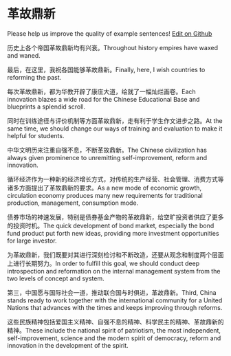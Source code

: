 # 革故鼎新

Please help us improve the quality of example sentences! [Edit on Github](https://github.com/jiyushe/jiyu-example-sentence-source/blob/main/chinese/gegudingxin.md)

<p><span class="chinese">历史上各个帝国革故鼎新均有兴衰。</span><span class="english">Throughout history empires have waxed and waned.</span></p>

<p><span class="chinese">最后，在这里，我祝各国能够革故鼎新。</span><span class="english">Finally, here, I wish countries to reforming the past.</span></p>

<p><span class="chinese">每次革故鼎新，都为华教开辟了康庄大道，绘就了一幅灿烂画卷。</span><span class="english">Each innovation blazes a wide road for the Chinese Educational Base and blueprints a splendid scroll.</span></p>

<p><span class="chinese">同时在训练途径与评价机制等方面革故鼎新，走有利于学生作文进步之路。</span><span class="english">At the same time, we should change our ways of training and evaluation to make it helpful for students.</span></p>

<p><span class="chinese">中华文明历来注重自强不息，不断革故鼎新。</span><span class="english">The Chinese civilization has always given prominence to unremitting self-improvement, reform and innovation.</span></p>

<p><span class="chinese">循环经济作为一种新的经济增长方式，对传统的生产经营、社会管理、消费方式等诸多方面提出了革故鼎新的要求。</span><span class="english">As a new mode of economic growth, circulation economy produces many new requirements for traditional production, management, consumption mode.</span></p>

<p><span class="chinese">债券市场的神速发展，特别是债券基金产物的革故鼎新，给空旷投资者供应了更多的投资时机。</span><span class="english">The quick development of bond market, especially the bond fund product put forth new ideas, providing more investment opportunities for large investor.</span></p>

<p><span class="chinese">为革故鼎新，我们既要对其进行深刻检讨和不断改造，还要从观念和制度两个层面上进行长期努力。</span><span class="english">In order to fulfill this goal, we should conduct deep introspection and reformation on the internal management system from the two levels of concept and system.</span></p>

<p><span class="chinese">第三，中国愿与国际社会一道，推动联合国与时俱进，革故鼎新。</span><span class="english">Third, China stands ready to work together with the international community for a United Nations that advances with the times and keeps improving through reforms.</span></p>

<p><span class="chinese">这些民族精神包括爱国主义精神、自强不息的精神、科学民主的精神、革故鼎新的精神。</span><span class="english">These include the national spirit of patriotism, the most independent, self-improvement, science and the modern spirit of democracy, reform and innovation in the development of the spirit.</span></p>

